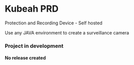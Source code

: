 # Kubeah PRD
Protection and Recording Device - Self hosted

Use any JAVA environment to create a surveillance camera

<h3><b>Project in development</b></h3>
<h4>No release created</h4>
